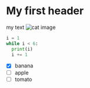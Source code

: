 # My first header
my text
![cat image](https://www.proplan.ru/sites/default/files/styles/image_992x397/public/2023-04/%D0%A1%D0%B0%D0%BC%D1%8B%D0%B5%20%D0%B4%D0%BE%D0%B1%D1%80%D1%8B%D0%B5%20%D0%BF%D0%BE%D1%80%D0%BE%D0%B4%D1%8B%20%D0%BA%D0%BE%D1%88%D0%B5%D0%BA%20%282%29.webp?itok=zUgQe7S-)
``` python
i = 1
while i < 6:
  print(i)
  i += 1
```
- [x] banana
- [ ] apple
- [ ] tomato
